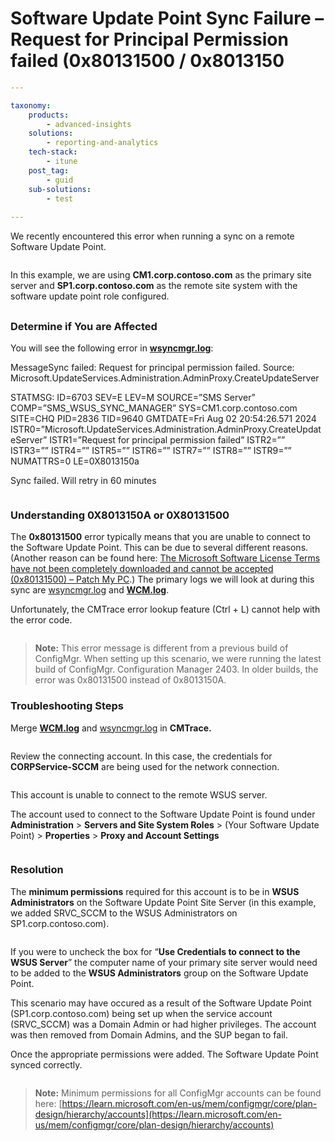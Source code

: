 # Software Update Point Sync Failure – Request for Principal Permission failed (0x80131500 / 0x8013150

```yaml
---

taxonomy:
    products:
        - advanced-insights
    solutions:
        - reporting-and-analytics
    tech-stack:
        - itune
    post_tag:
        - guid
    sub-solutions:
        - test
        
---
```

We recently encountered this error when running a sync on a remote Software Update Point.

<figure><img src="https://patchmypc.com/app/uploads/2025/04/SUP_SYNC_0x80131500_or_0x8013150A-2.jpg" alt=""><figcaption></figcaption></figure>

In this example, we are using **CM1.corp.contoso.com** as the primary site server and **SP1.corp.contoso.com** as the remote site system with the software update point role configured.

## &#x20;<a href="#h" id="h"></a>

### Determine if You are Affected <a href="#h-determine-if-you-are-affected" id="h-determine-if-you-are-affected"></a>

You will see the following error in [**wsyncmgr.log**](https://patchmypc.com/collecting-log-files-for-patch-my-pc-support#publishing-service-logs):

MessageSync failed: Request for principal permission failed. Source: Microsoft.UpdateServices.Administration.AdminProxy.CreateUpdateServer

STATMSG: ID=6703 SEV=E LEV=M SOURCE=”SMS Server” COMP=”SMS\_WSUS\_SYNC\_MANAGER” SYS=CM1.corp.contoso.com SITE=CHQ PID=2836 TID=9640 GMTDATE=Fri Aug 02 20:54:26.571 2024 ISTR0=”Microsoft.UpdateServices.Administration.AdminProxy.CreateUpdateServer” ISTR1=”Request for principal permission failed” ISTR2=”” ISTR3=”” ISTR4=”” ISTR5=”” ISTR6=”” ISTR7=”” ISTR8=”” ISTR9=”” NUMATTRS=0 LE=0X8013150a

Sync failed. Will retry in 60 minutes

<figure><img src="https://patchmypc.com/app/uploads/2025/04/SUP_SYNC_0x80131500_or_0x8013150A-1.jpg" alt=""><figcaption></figcaption></figure>

### Understanding 0X8013150A or 0X80131500 <a href="#h-understanding-0x8013150a-or-0x80131500" id="h-understanding-0x8013150a-or-0x80131500"></a>

The **0x80131500** error typically means that you are unable to connect to the Software Update Point. This can be due to several different reasons. (Another reason can be found here: [The Microsoft Software License Terms have not been completely downloaded and cannot be accepted (0x80131500) – Patch My PC](https://patchmypc.com/the-microsoft-software-license-terms-have-not-been-completely-downloaded-and-cannot-be-accepted-0x80131500).) The primary logs we will look at during this sync are [wsyncmgr.log](https://patchmypc.com/collecting-log-files-for-patch-my-pc-support#publishing-service-logs) and [**WCM.log**](https://patchmypc.com/collecting-log-files-for-patch-my-pc-support#publishing-service-logs).

Unfortunately, the CMTrace error lookup feature (Ctrl + L) cannot help with the error code.

<figure><img src="https://patchmypc.com/app/uploads/2025/04/SUP_SYNC_0x80131500_or_0x8013150A-4-1.jpg" alt=""><figcaption></figcaption></figure>

> **Note:** This error message is different from a previous build of ConfigMgr. When setting up this scenario, we were running the latest build of ConfigMgr. Configuration Manager 2403. In older builds, the error was 0x80131500 instead of 0x8013150A.

### Troubleshooting Steps <a href="#h-troubleshooting-steps" id="h-troubleshooting-steps"></a>

Merge [**WCM.log**](https://patchmypc.com/collecting-log-files-for-patch-my-pc-support#publishing-service-logs) and [wsyncmgr.log](https://patchmypc.com/collecting-log-files-for-patch-my-pc-support#publishing-service-logs) in **CMTrace.**

<figure><img src="https://patchmypc.com/app/uploads/2025/04/SUP_SYNC_0x80131500_or_0x8013150A-6.jpg" alt=""><figcaption></figcaption></figure>

Review the connecting account. In this case, the credentials for **CORPService-SCCM** are being used for the network connection.

<figure><img src="https://patchmypc.com/app/uploads/2025/04/SUP_SYNC_0x80131500_or_0x8013150A-7.jpg" alt=""><figcaption></figcaption></figure>

This account is unable to connect to the remote WSUS server.

The account used to connect to the Software Update Point is found under **Administration** > **Servers and Site System Roles** > (Your Software Update Point) > **Properties** > **Proxy and Account Settings**

<figure><img src="https://patchmypc.com/app/uploads/2025/04/SUP_SYNC_0x80131500_or_0x8013150A-8-1.jpg" alt=""><figcaption></figcaption></figure>

### Resolution <a href="#h-resolution" id="h-resolution"></a>

The **minimum permissions** required for this account is to be in **WSUS Administrators** on the Software Update Point Site Server (in this example, we added SRVC\_SCCM to the WSUS Administrators on SP1.corp.contoso.com).

<figure><img src="https://patchmypc.com/app/uploads/2025/04/SUP_SYNC_0x80131500_or_0x8013150A-9.jpg" alt=""><figcaption></figcaption></figure>

If you were to uncheck the box for “**Use Credentials to connect to the WSUS Server**” the computer name of your primary site server would need to be added to the **WSUS Administrators** group on the Software Update Point.

This scenario may have occured as a result of the Software Update Point (SP1.corp.contoso.com) being set up when the service account (SRVC\_SCCM) was a Domain Admin or had higher privileges. The account was then removed from Domain Admins, and the SUP began to fail.

Once the appropriate permissions were added. The Software Update Point synced correctly.

<figure><img src="https://patchmypc.com/app/uploads/2025/04/SUP_SYNC_0x80131500_or_0x8013150A-10.jpg" alt=""><figcaption></figcaption></figure>

> **Note:** Minimum permissions for all ConfigMgr accounts can be found here: [https://learn.microsoft.com/en-us/mem/configmgr/core/plan-design/hierarchy/accounts](https://learn.microsoft.com/en-us/mem/configmgr/core/plan-design/hierarchy/accounts)

